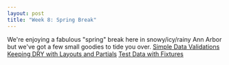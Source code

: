 ```yaml
--- 
layout: post
title: "Week 8: Spring Break"
---
```

We're enjoying a fabulous "spring" break here in snowy/icy/rainy Ann Arbor but we've got a few small goodies to tide you over.
<a href="https://ctools.umich.edu/access/content/group/d43a1790-30bb-4a7a-00ee-e7205d3aefb5/screencasts/SI%20539%20-%20Simple%20Validations.mov">Simple Data Validations</a>
<a href="https://ctools.umich.edu/access/content/group/d43a1790-30bb-4a7a-00ee-e7205d3aefb5/screencasts/SI%20539%20-%20RMHTL%20Layouts%20and%20Partials.mov">Keeping DRY with Layouts and Partials</a>
<a href="https://ctools.umich.edu/access/content/group/5467bdfe-aa27-476f-808f-bdb855e9a6a0/screencasts/SI%20539%20-%20Using%20Fixtures.mov">Test Data with Fixtures</a>
